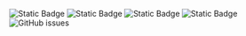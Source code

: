 ![Static Badge](https://img.shields.io/badge/blacklists-60-000000) ![Static Badge](https://img.shields.io/badge/blacklisted-2945517-cc0000) ![Static Badge](https://img.shields.io/badge/whitelisted-2242-00CC00) ![Static Badge](https://img.shields.io/badge/streaming_blacklist-28106-000000) ![GitHub issues](https://img.shields.io/github/issues/fabriziosalmi/blacklists)
